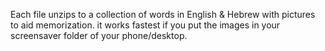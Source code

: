 Each file unzips to a collection of words in English & Hebrew with pictures to aid memorization. it works fastest if you put the images in your screensaver folder of your phone/desktop.
